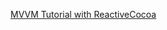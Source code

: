 [MVVM Tutorial with ReactiveCocoa](http://www.raywenderlich.com/74106/mvvm-tutorial-with-reactivecocoa-part-1)
